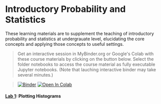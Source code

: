 # Introductory Probability and Statistics
These learning materials are to supplement the teaching of introductory probability and statistics at undergrauate level,
elucidating the core concepts and applying those concepts to useful settings. 

> Get an interactive session in MyBinder.org or Google's Colab with these course materials by clicking on the button below. Select the folder notebooks to access the course material as fully executable Jupyter notebooks. (Note that lauching interactive binder may take several minutes.) 

>[![Binder](https://mybinder.org/badge_logo.svg)](https://mybinder.org/v2/gh/bkimo/intro-probability-stat/master)
  [![Open In Colab](https://colab.research.google.com/assets/colab-badge.svg)](https://colab.research.google.com/github/bkimo/intro-probability-stat/)

#### [Lab 1](plotting_histograms.ipynb): Plotting Histograms

